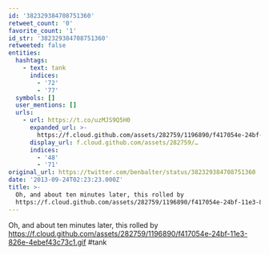 ```yaml
---
id: '382329384708751360'
retweet_count: '0'
favorite_count: '1'
id_str: '382329384708751360'
retweeted: false
entities:
  hashtags:
    - text: tank
      indices:
        - '72'
        - '77'
  symbols: []
  user_mentions: []
  urls:
    - url: https://t.co/uzMJS9Q5H0
      expanded_url: >-
        https://f.cloud.github.com/assets/282759/1196890/f417054e-24bf-11e3-826e-4ebef43c73c1.gif
      display_url: f.cloud.github.com/assets/282759/…
      indices:
        - '48'
        - '71'
original_url: https://twitter.com/benbalter/status/382329384708751360
date: '2013-09-24T02:23:23.000Z'
title: >-
  Oh, and about ten minutes later, this rolled by
  https://f.cloud.github.com/assets/282759/1196890/f417054e-24bf-11e3-826e-4ebef43c73c1.gif…
---
```


Oh, and about ten minutes later, this rolled by https://f.cloud.github.com/assets/282759/1196890/f417054e-24bf-11e3-826e-4ebef43c73c1.gif #tank